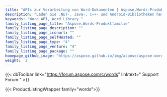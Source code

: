 ```yaml
---
title: "APIs zur Verarbeitung von Word-Dokumenten | Aspose.Words-Produktfamilie"
description: "Laden Sie .NET-, Java-, C++- und Android-Bibliotheken herunter, um Microsoft Word-Dokumente zu erstellen, zu manipulieren, zu konvertieren und zu rendern. Die Familie umfasst auch Erweiterung, Lösung und Exporter für Reporting Services, SharePoint und JasperReports."
keywords: "Word API, Word Library "
family_listing_page_title: "Aspose.Words-Produktfamilie"
family_listing_page_description: ""
family_listing_page_iconurl: ""
family_listing_page_selfHosted: ""
family_listing_page_type: "4"
family_listing_page_venture: "4"
family_listing_page_package: ""
homepage_github_image: "https://aspose.github.io/img/aspose/aspose-words.png"
weight:  2
---
```


{{< dbToolbar link="https://forum.aspose.com/c/words" linktext=" Support Forum " >}}

{{< ProductListingWrapper family="words">}}

